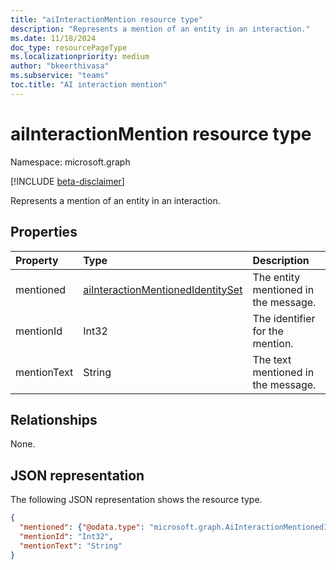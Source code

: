 ```yaml
---
title: "aiInteractionMention resource type"
description: "Represents a mention of an entity in an interaction."
ms.date: 11/18/2024
doc_type: resourcePageType
ms.localizationpriority: medium
author: "bkeerthivasa"
ms.subservice: "teams"
toc.title: "AI interaction mention"
---
```


# aiInteractionMention resource type

Namespace: microsoft.graph

[!INCLUDE [beta-disclaimer](../../includes/beta-disclaimer.md)]

Represents a mention of an entity in an interaction.

## Properties

| Property   | Type | Description |
|:---------------|:--------|:----------|
| mentioned | [aiInteractionMentionedIdentitySet](../resources/aiinteractionmentionedidentityset.md) | The entity mentioned in the message. |
| mentionId | Int32 | The identifier for the mention. |
| mentionText | String | The text mentioned in the message. |

## Relationships

None.

## JSON representation

The following JSON representation shows the resource type.

<!--{
  "blockType": "resource",
  "optionalProperties": [],
  "keyProperty": "id",
  "baseType": "microsoft.graph.entity",
  "@odata.type": "microsoft.graph.aiInteractionMention"
}-->

```json
{
  "mentioned": {"@odata.type": "microsoft.graph.AiInteractionMentionedIdentitySet"},
  "mentionId": "Int32",
  "mentionText": "String"
}
```
